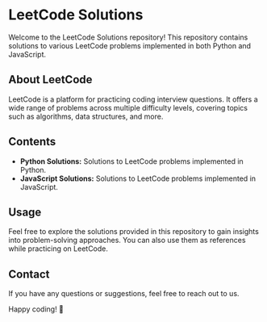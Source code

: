 # LeetCode Solutions

Welcome to the LeetCode Solutions repository! This repository contains solutions to various LeetCode problems implemented in both Python and JavaScript.

## About LeetCode
LeetCode is a platform for practicing coding interview questions. It offers a wide range of problems across multiple difficulty levels, covering topics such as algorithms, data structures, and more.

## Contents
- **Python Solutions:** Solutions to LeetCode problems implemented in Python.
- **JavaScript Solutions:** Solutions to LeetCode problems implemented in JavaScript.

## Usage
Feel free to explore the solutions provided in this repository to gain insights into problem-solving approaches. You can also use them as references while practicing on LeetCode.

## Contact
If you have any questions or suggestions, feel free to reach out to us.

Happy coding! 🚀
